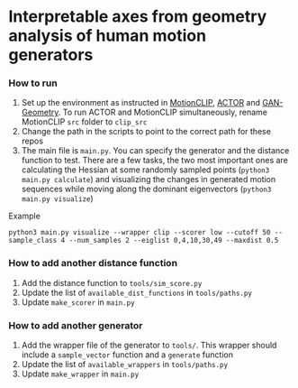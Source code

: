 # Interpretable axes from geometry analysis of human motion generators

### How to run

1. Set up the environment as instructed in [MotionCLIP](https://github.com/GuyTevet/MotionCLIP), [ACTOR](https://github.com/GuyTevet/MotionCLIP) and [GAN-Geometry](https://github.com/Animadversio/GAN-Geometry). To run ACTOR and MotionCLIP simultaneously, rename MotionCLIP `src` folder to `clip_src`
2. Change the path in the scripts to point to the correct path for these repos
3. The main file is `main.py`. You can specify the generator and the distance function to test. There are a few tasks, the two most important ones are calculating the Hessian at some randomly sampled points (`python3 main.py calculate`) and visualizing the changes in generated motion sequences while moving along the dominant eigenvectors (`python3 main.py visualize`)

Example

```
python3 main.py visualize --wrapper clip --scorer low --cutoff 50 --sample_class 4 --num_samples 2 --eiglist 0,4,10,30,49 --maxdist 0.5
```

### How to add another distance function

1. Add the distance function to `tools/sim_score.py`
2. Update the list of `available_dist_functions` in `tools/paths.py`
3. Update `make_scorer` in `main.py`

### How to add another generator

1. Add the wrapper file of the generator to `tools/`. This wrapper should include a `sample_vector` function and a `generate` function
2. Update the list of `available_wrappers` in `tools/paths.py`
3. Update `make_wrapper` in `main.py`
